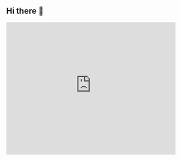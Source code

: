 ## Hi there 👋
<iframe src="https://assets.pinterest.com/ext/embed.html?id=578008933440128029" height="353" width="450" frameborder="0" scrolling="no" ></iframe>
<!--
**kintoki33332/kintoki33332** is a ✨ _special_ ✨ repository because its `README.md` (this file) appears on your GitHub profile.

Here are some ideas to get you started:

- 🔭 I’m currently working on ...
- 🌱 I’m currently learning ...
- 👯 I’m looking to collaborate on ...
- 🤔 I’m looking for help with ...
- 💬 Ask me about ...
- 📫 How to reach me: ...
- 😄 Pronouns: ...
- ⚡ Fun fact: ...
-->

